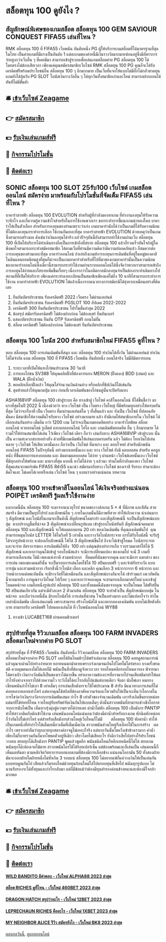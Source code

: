# สล็อตทุน 100 ดูยังไง ?
## สัญลักษณ์พิเศษของเกมสล็อต สล็อตทุน 100 GEM SAVIOUR CONQUEST FIFA55 เล่นที่ไหน ?
RMK สล็อตทุน 100 ที่ FIFA55 เว็บพนัน อันดับหนึ่ง PG ผู้ให้บริการเกมสล็อตที่ได้มาตรฐานที่สุดในไทย เป็นค่ายเกมที่มีแรงเป็นอันดับ 1 แต่ละเกมของค่ายนี้มีเงินรางวัลมากมายซ่อนอยู่ซึ่งมีอัตราการจ่ายสูงกว่าเว็บอื่น ๆ ที่เคยมีมา สามารถเข้าสู่ระบบเพื่อเล่นเกมสล็อตค่าย PG สล็อตทุน 100 ได้โดยตรงไม่ต้องเสียเวลา เพียงแค่คุณสมัครสมาชิกเว็บไซต์ RMK สล็อตทุน 100 PG คุณก็จะได้รับเครดิตฟรีพร้อมประโยชน์อื่น สล็อตทุน 100 ๆ อีกมากมาย เป็นเว็บที่แจกให้แบบไม่มีกั๊กไม่กลัวขาดทุน แถมยังได้ลุ้นรับ PG SLOT โบนัสเงินรางวัลอื่น ๆ ได้ทุกวันทั้งสมาชิกเก่าและใหม่ สามารถฝากถอนได้ทันทีไม่มีขั้นต่ำ

## 🛎 [เข้าเว็บไซต์ Zeagame](https://bit.ly/3SdLNi2)
## 👉 [สมัครสมาชิก](https://bit.ly/3SdLNi2)
## 💵 [รับเงินเล่นเกมส์ฟรี](https://bit.ly/3dyRKHj)
## 👑 [กิจกรรมโปรโมชั่น](https://bit.ly/3dyRKHj)
## 📱 [ติดต่อเรา](https://bit.ly/3dyRKHj)

## SONIC สล็อตทุน 100 SLOT 25รับ100 เว็บไซต์ เกมสล็อตออนไลน์ สมัครง่าย มาพร้อมกับโปรโมชั่นที่จัดเต็ม FIFA55 เล่นที่ไหน ?
บาคาร่าสายฟ้า สล็อตทุน 100 EVOLUTION สำหรับผู้ที่กำลังมองหาเกม ที่ทำงานลงทุนให้รับความระทึกใจ และก็ความรู้ความเข้าใจสำหรับในการใช้งานพวกเรา ขอกระทำการชี้แนะเกมน่าหลงใหล บาคาร่าให้เป็นตัวเลือก สำหรับการลงทุนของท่านเพราะว่าเก่ง เกมบาคาร่านับได้ว่าเป็นเกมที่ได้รับความนิยม ที่ไม่ต้องลงทุนกระทำการเลือก ใช้งานกันเยอะที่สุด บาคาร่าสายฟ้า EVOLUTION ด้วยเหตุว่าเป็นเกมซึ่งสามารถสร้างผล ดังเช่นว่าเงินลงทุนได้จริง แล้วปัจจุบันนี้ยังสามารถทำใช้งานผ่านเว็บ สล็อตทุน 100 ที่เปิดให้บริการได้ทำเดินทางถือเป็นการเข้าถึงที่สบาย สล็อตทุน 100 แล้วก็รวดเร็วทันใจถ้าผู้ใด พึงพอใจสามารถกระทำสมัครสมาชิก ได้ตามเว็บที่ท่านมีความคิดว่ามีความปลอดภัยแล้ว ก็สมควรต่อการลงทุนของท่านเยอะที่สุด บาคาร่าออนไลน์ ถ้าเอ่ยถึงเกมส์การลงทุนการเดิมพันที่อยู่ในหมู่ของคาสิโนดินแดนยอดนิยมสูงที่สุดก็น่าจะเป็นเกมบาคาร่าสำหรับที่ไปที่มาของเกมบาคาร่านั้นเป็นความนิยมของบาคาร่าออนไลน์ซึ่งเดี๋ยวนี้สามารถกระทำใช้งานผ่านระบบออนไลน์ได้ซึ่งจัดว่าพวกเราสามารถเข้าถึงการลงทุนได้ง่ายและก็สบายเพิ่มขึ้นเรื่อยๆ เนื่องจากว่าในอดีตกาลนักลงทุนจำเป็นต้องกระทำเดินทางไปสถานที่ที่เปิดให้บริการ เพียงแค่กระทำลงทะเบียนเป็นสมาชิกเพียงแค่ไม่ถึง 10 นาทีก็สามารถกระทำการใช้งาน บาคาร่าสายฟ้า EVOLUTION ได้แล้วเนื่องจากแนวทางการสมัครมิได้ยุ่งยากเหมือนอย่างที่คิดเลย
1. ยืนยันบัตรประชาชน รับเครดิตฟรี 2022 เว็บตรง ไม่ผ่านเอเย่นต์
2. ยืนยันบัตรประชาชน รับเครดิตฟรี PGSLOT 100 อัปเดต 2022-2022
3. เครดิตฟรี 300 ยืนยันบัตรประชาชน โปรโมชั่นล่าสุด 2022
4. ข้อสรุป สมัครรับเครดิตฟรี ไม่ต้องฝากก่อน ไม่ต้องแชร์ ยืนยันเบอร์
5. แสดงบัตรประชาชน ยืนยัน OTP รับเครดิตฟรี ถอนไม่อั้น
6. สล็อต เครดิตฟรี ไม่ต้องฝากก่อน ไม่ต้องแชร์ ยืนยันบัตรประชาชน

## สล็อตทุน 100 โบนัส 200 สำหรับสมาชิกใหม่ FIFA55 ดูที่ไหน ?
ตอบ สล็อตทุน 100 การเล่นเดิมพันที่สนุก และ สล็อตทุน 100 ทำเงินได้ทั้งวัน ไม่ผ่านเอเย่นต์ ทำเงินได้ไม่จำกัด แถม สล็อตทุน 100 ที่ FIFA55 เว็บพนัน อันดับหนึ่ง ถอนได้จริง ไม่มีลิมิตการถอน
1. ระยะเวลาที่เปิดให้แทงไก่ชนประมาณ 30 วินาที
2. การแทงไก่ชน SV388 ให้คุณคลิกฝั่งที่ต้องการแทง MERON (ฝั่งแดง) BDD (เสมอ) และ WALA (ฝั่งน้ำเงิน)
3. พอคลิกเลือกฝั่งแล้ว ให้คุณใส่จำนวนเงินด้านล่าง หรือคลิกที่ชิปเงินก็ได้เช่นกัน
4. สุดท้ายแล้วให้คุณกดปุ่ม แทง ก่อนที่เวลาเดิมพันของไก่ชนคู่นั้นจะปิดรับแทง

ASHA168VIP สล็อตทุน 100 เข้าสู่ระบบ คือ ทางเข้าสู่ เว็บไซต์ คาสิโนออนไลน์ ที่ได้ขึ้นชื่อว่า มาแรงที่สุดในปี 2022 นี้ เนื่องด้วยว่า ทาง เว็บไซต์ เป็น เว็บตรง เว็บใหญ่ ที่มีพร้อมทุกอย่างให้ครบครันที่สุด ไม่ว่าจะเรื่องที่ เป็น เว็บตรง ที่มาผ่านเอเย่นต์ใด ๆ ทั้งสิ้นแล้ว และ ยังเป็น เว็บไซต์ ที่ปลอดภัย มั่นคง มีสมาชิกให้ความมั่นใจกับทาง เว็บไซต์ อย่างมากมาย แล้ว ยังมีเกมให้สมาชิกภายใน เว็บไซต์ ได้เลือกเล่นกันอย่าง เต็มอิ่ม กว่า 1200 เกม ไม่ว่าจะเป็นเกมยอดฮิตอย่าง บาคาร่าไลฟ์สด สล็อตออนไลน์ หวยออนไลน์ รูเล็ตต์ แทงบอลออนไลน์ ไฮโล และ เกมเดิมพันยอดฮิต อื่น ๆ อีกมากมาย ได้รวมไว้ให้ท่านสมาชิกได้เล่น ไว้เพียง เว็บไซต์ เดียว ถือว่า เล่นกับทาง ASHA168VIP เข้าสู่ระบบ นั้นเป็น ความสะดวกสบายอย่างยิ่ง ด้วยที่มีเกมเดิมพันให้เล่นแบบครบครัน แล้ว ไม่ต้อง โยกเงินไปเล่น หลาย ๆ เว็บไซต์ ให้เสียเวลานั้นเอง ถือว่าเป็น เว็บไซต์ ที่มาแรง และ ตอบโจทย์ สำหรับนักพนันออนไลน์ FIFA55 ในปัจจุบันนี้ อย่างมากเลยนั้นเอง และ ทาง เว็บไซต์ ยังมี ผลบอลสด สำหรับ คอลูกหนัง ที่ชื่นชอบการแทงบอลสด และ ติดตามผลบอลสด ได้ง่าย ๆ ผ่านหน้า เว็บไซต์เลยนั้นเอง เว็บไซต์ ที่มีทุกอย่างให้พร้อม และ มาแรงที่สุด แบบนี้ หาไม่ได้ง่าย ๆ แล้วนะ ท่านใดที่กำลังมองหา เว็บไซต์ ที่สุดแสนจะเพอร์เฟค FIFA55 ฟีฟ่า55 แนะนำ สมัครมากับทาง เว็บไซต์ ของเราสิ รับรอง ท่านจะต้องติดใจและ ไม่เคยได้เจอหรือเล่น เว็บไซต์ ไหน ๆ แบบเราอย่างแน่นอน
บทความ

## สล็อตทุน 100 ทางเข้าคาสิโนออนไลน์ ได้เงินจริงอย่างแน่นอน POIPET เครดิตฟรี รู้ผลเร็วใช้งานง่าย
และเกมนี้นั่น สล็อตทุน 100 จะมาจากแนวยุโรป ขนาดของวงล้อเกม 5 × 4 ที่มีภาพ และสีสัน สวยสมจริง มีความเป็นยุปโปรป และลักษณ์อื่น ๆ ภายในเกมนั้นก็มีภาพที่สวย ทำให้เกิกความ น่าเล่นมาก ๆ สัญลักษณ์ และโบนัสในเกมจะเป็นดังนี้ สัญลักษณ์โคมระย้า และสัญลักษณ์นี้ จะเป็นสัญลักษณ์แบบสุ่ม  หากปรากฏขึ้นที่น่าจอ 3 สัญลักษณ์จะเปลี่ยนรูปแบบ เข้าสู่รอบโบนัสทันที สัญลักษณ์จดหมาย สล็อตทุน 100 และสัญลักษณ์นี้ จะให้ผลตอบแทน 20 เท่า ของเงินเดิมพัน ที่คุณลงเดิมพันไป  คุณสามารถหมุนโบนัส LETTER ได้ในรีลที่ 5 เท่านั้น และรางวัลโบนัสกระจาย การได้รับโบนัสนี้ จะรับรู้ได้จากรูปหน้ากาก จะต้องเก็บลักษณ์นี้ ให้ได้ 3 สัญลักษณ์ขึ้นไป ถึงจะได้เข้าสู่โหมด โบนัสกระจาย และจะจ่าย อัตราการของ การเดิมพันให้ถึง  100 เท่า แต่คุณต้องทำการเก็บ รวบรวมมาสก์ให้ได้ 5 สัญลักษณ์
และหากว่าคุณได้เข้าสู่ รอบโบนัสแล้ว จะมีการเปลี่ยนแปลง ของเกมไป จะมี 3 เกมที่สามารถเลือกเล่น ได้มี เพลงแห่งราตี สวมหน้ากาก   ที่หมดที่ฉันขอจากคุณ และจะมีการ แตกต่าง ของการเล่น เพลงของดนตรีนั้น จะเป็นรอบการเล่นโดยใช้ได้ 10 สปินแบบฟรี ๆ และจำด้รับรางวัล แบบการสุ่ม และสวมหน้ากาก เรียกสิ่งนี้ว่าโบนัส เลือก และคลิก คุณเลือก 3 หน้ากากจาก 6 หน้ากาก และว่าหน้ากากแต่ลพะอันนั้น จะมีรางวัลที่ไม่เหมือนกัน และสัญลักษณ์บางอันจะได้ เข้าร่วมแก่ เลเวอัพอันนี้จะหมายถึง การคูณรางวัลใหม่ ไปเรื่อย ๆ และหากว่าจบลงคุณ จะสามารถเลือกมาสก์ใหม่ และเข้าสู่โหมดหน้าจอ เกมอีกหนึ่งรูปแปป สล็อตทุน 100 และทั้งหมดนี้ฉันขอจากคุณ จะเป็นโหมด ได้ฟรีสปิน 10 สปินเช่นเกียวกัน แต่จะมีตัวละคร 2 ตัวมาเต้น สล็อตทุน 100 จะทำตัวเป็น สัญลักษณ์แบบสุ่ม ในหน้าจอ  และถือว่าเกทนี้นั้น มีรอบโบนัสให้ การเล่นที่น่าสน ใจเป็นอย่างมาก และไม่แปลกใจว่า ทำไมเหล่านักเดิมพัน เลือกเล่นเกมนี้ เพราะสามารถ สร้างโบนัสได้ และอยากลองลงเดิมพัน แบบไม่เสียตังสักบาท สามารถรับ เครดิตฟรี ไปทดลองเล่นได้ ที่ เว็บพนันออนไลน์ WY88
1. ทางเข้า LUCABET168 ผ่านคอมพิวเตอร์

## สรุปท้ายที่สุด รีวิวเกมสล็อต สล็อตทุน 100 FARM INVADERS สล็อตมาใหม่จากค่าย PG SLOT
สรุปท้ายที่สุด ที่ FIFA55 เว็บพนัน อันดับหนึ่ง รีวิวเกมสล็อต สล็อตทุน 100 FARM INVADERS สล็อตมาใหม่จากค่าย PG SLOT เคยได้ยินไหมช้าๆได้พร้าเล่มงาม สล็อตทุน 100 คอยดูสถานการณ์แล้วคุณจะผ่านไปอย่างง่ายดาย หลายคนตกม้าตายเพราะเร่งเกมจนเกินไปโดยไม่ไตร่ตรอง บางครั้งขาดสติ ควบคุมตนเองไม่ได้เลยก็มี พนันเป็นสิ่งที่ต้องดูจังหวะเวลา รอบไหนหลีกรอบไหนควรลง พิจารณาได้ตรงเป้า เงินรางวัลมันก็เป็นของเราได้มากขึ้น อย่าเอาความต้องการที่อาจมากไปจนเสียสติมาทำให้ผลกำไรยิ่งห่างจากเราไปด้วยความไว ระวังไม่ได้อะไรกลับไปแม้แต่บาทเดียว
จับตา นับไพ่เอา หนทางเซียนพนันกำไรไม่เบา 8 เท่าเต็มๆ การเล่นเสือมังกรจะใช้ไพ่ประมาณ 8 สำรับ มีแนวทางการเล่นที่ไม่ค่อยหลากหลายเท่าไหร่ แต่หากคุณใช้สกิลที่ต้องอาศัยความจำและไหวพริบให้เป็นจะเห็นว่าโอกาสในการไขว่คว้าเงินรางวัลจากการเดิมพันเสมอ กำไร 8 เท่าตัวของจำนวนเดิมพัน เอาจริงเกิดขึ้นยากหน่อย แต่มาทีใช่ย่อยที่ไหน รวยใหญ่รับทรัพย์จับเงินกันไปแบบเต็มๆ ดังนั้นสาวกพนันที่สามารถช่วงชิงโอกาสจากการนับไพ่เป็น เห็นทางรุ่งมุ่งสู่ความรวยได้ง่ายเลย
ค่าน้ำไม่หัก สล็อตทุน 100 เสือมังกร PANTIP ทำให้สาวกติดกับดักเข้าใช้งาน เล่นพนันออนไลน์แน่นอนว่าต้องมีค่าน้ำสำหรับบางเกม หักนิดหักหน่อยก็ว่ากันไปไม่เท่าไหร่ แต่สำหรับเสือมังกรส่วนใหญ่เว็บไหนก็ไม่มี       สล็อตทุน 100 หักค่าน้ำ ทำให้เป็นเกมหนึ่งที่ทำกำไรได้เต็มเหนี่ยวเต็มที่เต็มเม็ดเงิน สาวกพนันส่วนใหญ่จึงเลือกใช้ในการสร้าง   ผลกำไร เพราะอย่าลืมว่าทุกบาททุกสตางค์อาจดูไม่เยอะก็จริง แต่หากวันนั้นโชควิ่งเข้าข้างเรามาก ค่าน้ำเพียงไม่กี่บาทรวมกันก็มากโขพอตัวอยู่ทีเดียว เสียวโดยไม่เสียอะไร ยังดีกว่าเสียไปอย่างไร้ประโยชน์
วางทบ สยบทุกโต๊เสือมังกร PANTIP พูดแล้วพูดอีก พนันชนิดไหนก็หลีกเทคนิคนี้ไม่ได้ สยบเกมพนันทุกโต๊ะต้องเจอไม้ตาย สาวกพนันใครใช้ได้ร้อยเปอร์เซ็น แต่ต้องพร้อมและก็เล่นเป็น เล่นตอนนี้ก็เห็นผลทันตา ตามหลักจิตวิทยาการออกแบบเกมที่ต้องมีการเลือกข้าง แน่นอนโอกามัน 50 ทั้งสองฝ่าย มันจะออกฝ่ายใดฝ่ายหนึ่งไม่ซ้ำเกิน 3 รอบแน่ สล็อตทุน 100 ไม่อยากแพ้ก็แค่วางเงินให้เป็นเล่นกันแบบทบคูณกันไป เสียแล้วเริ่มรอบใหม่ด้วยทุนก้อนใหม่ใส่ไปครอบทุนที่เสียไป พนันทุกรูปแบบ ไม่นานรับรองจะได้ทั้งทุนและกำไรกลับมา แต่ก็มีข้อแม้ว่าต้องมีทุนสำรองค่อนข้างหนาและต้องมีใจกล้ามากพอ

## 🛎 [เข้าเว็บไซต์ Zeagame](https://bit.ly/3SdLNi2)
## 👉 [สมัครสมาชิก](https://bit.ly/3SdLNi2)
## 💵 [รับเงินเล่นเกมส์ฟรี](https://bit.ly/3dyRKHj)
## 👑 [กิจกรรมโปรโมชั่น](https://bit.ly/3dyRKHj)
## 📱 [ติดต่อเรา](https://bit.ly/3dyRKHj)

#### [WILD BANDITO มีคำตอบ - เว็บใหม่ ALPHA88 2023 ล่าสุด](https://atom.io/themes/wild%20bandito%20มีคำตอบ%20-%20เว็บใหม่%20alpha88%202023%20ล่าสุด)
#### [สล็อต RICHES ดูที่ไหน - เว็บใหม่ 460BET 2023 ล่าสุด](https://atom.io/themes/สล็อต%20riches%20ดูที่ไหน%20-%20เว็บใหม่%20460bet%202023%20ล่าสุด)
#### [DRAGON HATCH สรุปว่าอะไร - เว็บใหม่ 12BET 2023 ล่าสุด](https://atom.io/themes/dragon%20hatch%20สรุปว่าอะไร%20-%20เว็บใหม่%2012bet%202023%20ล่าสุด)
#### [LEPRECHAUN RICHES คืออะไร - เว็บใหม่ 1XBET 2023 ล่าสุด](https://atom.io/themes/leprechaun%20riches%20คืออะไร%20-%20เว็บใหม่%201xbet%202023%20ล่าสุด)
#### [MY NEIGHBOR ALICE รีวิว สมัครยังไง - เว็บใหม่ BK8 2023 ล่าสุด](https://atom.io/themes/my%20neighbor%20alice%20รีวิว%20สมัครยังไง%20-%20เว็บใหม่%20bk8%202023%20ล่าสุด)

[ผลบอลวันนี้](https://siamsport.tv "ผลบอลวันนี้"), [ดูบอลออนไลน์](https://siamsport.tv/ดูบอลสด "ดูบอลออนไลน์")